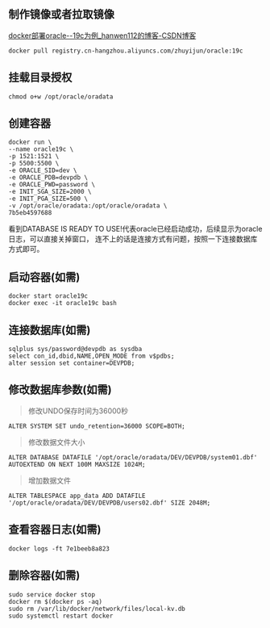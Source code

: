 ## 制作镜像或者拉取镜像</br>
  [docker部署oracle--19c为例_hanwen112的博客-CSDN博客](https://blog.csdn.net/hanwen112/article/details/117197372)
```
docker pull registry.cn-hangzhou.aliyuncs.com/zhuyijun/oracle:19c
```

## 挂载目录授权
```
chmod o+w /opt/oracle/oradata
```

## 创建容器
```
docker run \
--name oracle19c \
-p 1521:1521 \
-p 5500:5500 \
-e ORACLE_SID=dev \
-e ORACLE_PDB=devpdb \
-e ORACLE_PWD=password \
-e INIT_SGA_SIZE=2000 \
-e INIT_PGA_SIZE=500 \
-v /opt/oracle/oradata:/opt/oracle/oradata \
7b5eb4597688
```
看到DATABASE IS READY TO USE!代表oracle已经启动成功，后续显示为oracle日志，可以直接关掉窗口，
连不上的话是连接方式有问题，按照一下连接数据库方式即可。

## 启动容器(如需)
```
docker start oracle19c
docker exec -it oracle19c bash
```

## 连接数据库(如需)
```
sqlplus sys/password@devpdb as sysdba
select con_id,dbid,NAME,OPEN_MODE from v$pdbs;
alter session set container=DEVPDB;
```
## 修改数据库参数(如需)
>修改UNDO保存时间为36000秒
```
ALTER SYSTEM SET undo_retention=36000 SCOPE=BOTH;
```
>修改数据文件大小
```
ALTER DATABASE DATAFILE '/opt/oracle/oradata/DEV/DEVPDB/system01.dbf'
AUTOEXTEND ON NEXT 100M MAXSIZE 1024M;
```
>增加数据文件
```
ALTER TABLESPACE app_data ADD DATAFILE
'/opt/oracle/oradata/DEV/DEVPDB/users02.dbf' SIZE 2048M;
```
## 查看容器日志(如需)
```
docker logs -ft 7e1beeb8a823
```
## 删除容器(如需)
```
sudo service docker stop
docker rm $(docker ps -aq)
sudo rm /var/lib/docker/network/files/local-kv.db
sudo systemctl restart docker
```